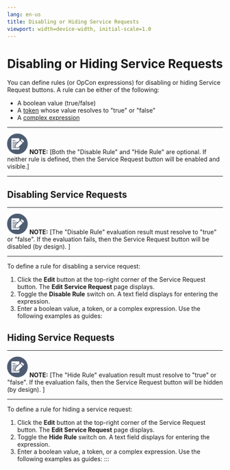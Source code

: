 ```yaml
---
lang: en-us
title: Disabling or Hiding Service Requests
viewport: width=device-width, initial-scale=1.0
---
```


#  Disabling or Hiding Service Requests

You can define rules (or OpCon expressions) for disabling or hiding
Service Request buttons. A rule can be either of the following:

-   A boolean value (true/false)
-   A
    [token](../../Concepts/Using-Properties-for-Automation.md#Tokens)
    whose value resolves to \"true\" or \"false\"
-   A [complex     expression](../../Concepts/Property-Expressions-API-Syntax.md)

  -------------------------------------------------------------------------------------------------------------------------------- ----------------------------------------------------------------------------------------------------------------------------------------------------------------------------
  ![White pencil/paper icon on gray circular background](../../../Resources/Images/note-icon(48x48).png "Note icon")   **NOTE:** [Both the \"Disable Rule\" and \"Hide Rule\" are optional. If neither rule is defined, then the Service Request button will be enabled and visible.]
  -------------------------------------------------------------------------------------------------------------------------------- ----------------------------------------------------------------------------------------------------------------------------------------------------------------------------

## Disabling Service Requests

  -------------------------------------------------------------------------------------------------------------------------------- -----------------------------------------------------------------------------------------------------------------------------------------------------------------------------------------------
  ![White pencil/paper icon on gray circular background](../../../Resources/Images/note-icon(48x48).png "Note icon")   **NOTE:** [The \"Disable Rule\" evaluation result must resolve to \"true\" or \"false\". If the evaluation fails, then the Service Request button will be disabled (by design). ]
  -------------------------------------------------------------------------------------------------------------------------------- -----------------------------------------------------------------------------------------------------------------------------------------------------------------------------------------------

To define a rule for disabling a service request:

1.  Click the **Edit** button at the top-right corner of the Service
    Request button. The **Edit Service Request** page displays.
2.  Toggle the **Disable Rule** switch on. A text field displays for
    entering the expression.
3.  Enter a boolean value, a token, or a complex expression. Use the
    following examples as guides:

## Hiding Service Requests

  -------------------------------------------------------------------------------------------------------------------------------- ------------------------------------------------------------------------------------------------------------------------------------------------------------------------------------------
  ![White pencil/paper icon on gray circular background](../../../Resources/Images/note-icon(48x48).png "Note icon")   **NOTE:** [The \"Hide Rule\" evaluation result must resolve to \"true\" or \"false\". If the evaluation fails, then the Service Request button will be hidden (by design). ]
  -------------------------------------------------------------------------------------------------------------------------------- ------------------------------------------------------------------------------------------------------------------------------------------------------------------------------------------

To define a rule for hiding a service request:

1.  Click the **Edit** button at the top-right corner of the Service
    Request button. The **Edit Service Request** page displays.
2.  Toggle the **Hide Rule** switch on. A text field displays for
    entering the expression.
3.  Enter a boolean value, a token, or a complex expression. Use the
    following examples as guides:
:::

 

